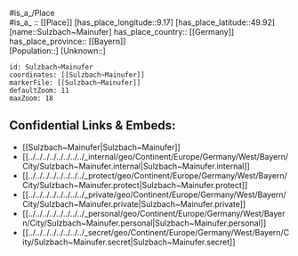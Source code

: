 ﻿---
location: [49.92,9.17] 
mapzoom: [7,12] 
mapmarker: city 
type: City
tags:
- geo/City


SpocWebEntityId: 34660
isDeleted: false
confidential: public

---
#is_a_/Place  
#is_a_ :: [[Place]] 
[has_place_longitude::9.17] 
[has_place_latitude::49.92] 
[name::Sulzbach~Mainufer] 
has_place_country:: [[Germany]]  
has_place_province:: [[Bayern]]  
[Population::] 
[Unknown::] 


```leaflet
id: Sulzbach~Mainufer
coordinates: [[Sulzbach~Mainufer]] 
markerFile: [[Sulzbach~Mainufer]] 
defaultZoom: 11 
maxZoom: 18
```


## Confidential Links & Embeds: 
- [[Sulzbach~Mainufer|Sulzbach~Mainufer]]  
- [[../../../../../../../../_internal/geo/Continent/Europe/Germany/West/Bayern/City/Sulzbach~Mainufer.internal|Sulzbach~Mainufer.internal]] 
- [[../../../../../../../../_protect/geo/Continent/Europe/Germany/West/Bayern/City/Sulzbach~Mainufer.protect|Sulzbach~Mainufer.protect]] 
- [[../../../../../../../../_private/geo/Continent/Europe/Germany/West/Bayern/City/Sulzbach~Mainufer.private|Sulzbach~Mainufer.private]] 
- [[../../../../../../../../_personal/geo/Continent/Europe/Germany/West/Bayern/City/Sulzbach~Mainufer.personal|Sulzbach~Mainufer.personal]] 
- [[../../../../../../../../_secret/geo/Continent/Europe/Germany/West/Bayern/City/Sulzbach~Mainufer.secret|Sulzbach~Mainufer.secret]] 
